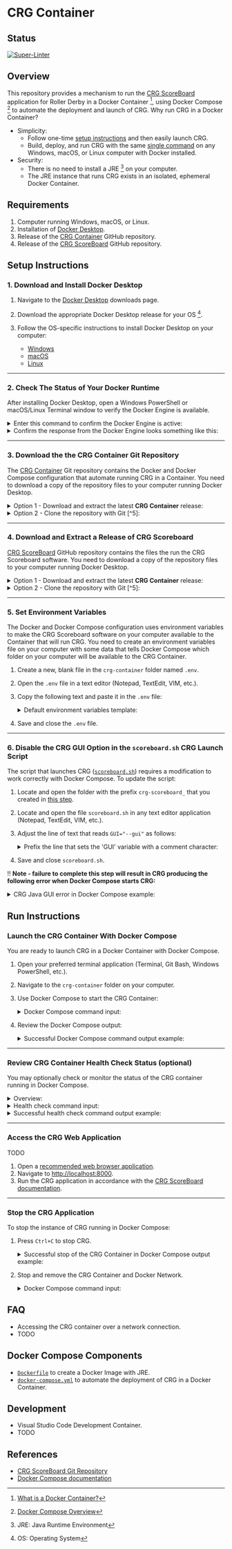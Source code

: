 # CRG Container

## Status

[![Super-Linter](https://github.com/timothyhull/crg-container/actions/workflows/lint-files.yml/badge.svg)](https://github.com/marketplace/actions/super-linter)

## Overview

This repository provides a mechanism to run the [CRG ScoreBoard](https://github.com/rollerderby/scoreboard "CRG ScoreBoard Git Repository") application for Roller Derby in a Docker Container [^1], using Docker Compose [^2] to automate the deployment and launch of CRG.  Why run CRG in a Docker Container?

- Simplicity:
  - Follow one-time [setup instructions](#setup-instructions "Setup Instructions") and then easily launch CRG.
  - Build, deploy, and run CRG with the same [single command](#run-instructions "Run Instructions") on any Windows, macOS, or Linux computer with Docker installed.
- Security:
  - There is no need to install a JRE [^3] on your computer.
  - The JRE instance that runs CRG exists in an isolated, ephemeral Docker Container.

## Requirements

1. Computer running Windows, macOS, or Linux.
2. Installation of [Docker Desktop](https://docs.docker.com/desktop "Docker Desktop Overview").
3. Release of the [CRG Container](https://github.com/timothyhull/crg-container "CRG Container GitHub Repository") GitHub repository.
4. Release of the [CRG ScoreBoard](https://github.com/rollerderby/scoreboard "CRG ScoreBoard GitHub Repository") GitHub repository.

## Setup Instructions

### 1. Download and Install Docker Desktop

1. Navigate to the [Docker Desktop](https://www.docker.com/products/docker-desktop "Download Docker Desktop") downloads page.
2. Download the appropriate Docker Desktop release for your OS [^4].
3. Follow the OS-specific instructions to install Docker Desktop on your computer:

    - [Windows](https://docs.docker.com/desktop/install/windows-install "Docker Desktop for Windows Installation Guide")
    - [macOS](https://docs.docker.com/desktop/install/mac-install "Docker Desktop for macOS Installation Guide")
    - [Linux](https://docs.docker.com/desktop/install/linux-install "Docker Desktop for Linux Installation Guide")  

---

### 2. Check The Status of Your Docker Runtime

After installing Docker Desktop, open a Windows PowerShell or macOS/Linux Terminal window to verify the Docker Engine is available.

<details>
  <summary>
    Enter this command to confirm the Docker Engine is active:
  </summary>

  ```shell
  docker --version
  ```

</details>

<details>
  <summary>
    Confirm the response from the Docker Engine looks something like this:
  </summary>

  ```shell
  Docker version 26.0.0, build 2ae903e
  ```

</details>

---

### 3. Download the the CRG Container Git Repository

The [CRG Container](https://github.com/timothyhull/crg-container "CRG Container GitHub Repository") Git repository contains the Docker and Docker Compose configuration that automate running CRG in a Container.  You need to download a copy of the repository files to your computer running Docker Desktop.

<details>
  <summary>
    Option 1 - Download and extract the latest <strong>CRG Container</strong> release:
  </summary>

1. Navigate to the [CRG Container Releases](https://github.com/timothyhull/crg-container/releases "CRG Container Releases") page.
2. Locate the `Assets` section of the page to find the latest release and click on `Source code (zip)` or `Source code (tar.gz)` to download a compressed copy of the repository files.
3. Extract the compressed file to create a folder named `crg-container` that contains the CRG Container repository files.
  
</details>

<details>
  <summary>
    Option 2 - Clone the repository with Git [^5]:
  </summary>

1. Open your preferred terminal application (Terminal, Git Bash, Windows PowerShell, etc.).

2. Use the `git clone` command to fetch the repository files and place them within a new folder named `crg-container`.

    ```shell
    git clone git@github.com:timothyhull/crg-container
    ```

3. Review the `git clone` command response output (optional):

    ```shell
    # git clone command response output example
    Cloning into 'crg-container'...
    remote: Enumerating objects: 234, done.
    remote: Counting objects: 100% (234/234), done.
    remote: Compressing objects: 100% (136/136), done.
    remote: Total 234 (delta 116), reused 196 (delta 82), pack-reused 0
    Receiving objects: 100% (234/234), 50.95 KiB | 815.00 KiB/s, done.
    Resolving deltas: 100% (116/116), done.
    ```

</details>

---

### 4. Download and Extract a Release of CRG Scoreboard

[CRG ScoreBoard](https://github.com/rollerderby/scoreboard "CRG ScoreBoard GitHub Repository") GitHub repository contains the files the run the CRG Scoreboard software.  You need to download a copy of the repository files to your computer running Docker Desktop.

<details>
  <summary>
    Option 1 - Download and extract the latest <strong>CRG Container</strong> release:
  </summary>

1. Navigate to the [CRG ScoreBoard Releases](https://github.com/rollerderby/scoreboard/releases "CRG ScoreBoard Releases") page.
2. Locate the `Assets` section for the latest release and click on the `.zip` file with the prefix `crg-scoreboard_` (e.g., `crg-scoreboard_v2023.5.zip`).
3. Move the downloaded `.zip` file with the prefix `crg-scoreboard_` to the extracted or cloned `crg-container` folder on your computer.
4. Extract the `.zip` file with the prefix `crg-scoreboard_` to create a folder with the prefix `crg-scoreboard_` that contains the CRG Scoreboard repository files.

</details>

<details>
  <summary>
    Option 2 - Clone the repository with Git [^5]:
  </summary>

1. Open your preferred terminal application (Terminal, Git Bash, Windows PowerShell, etc.).

2. Use the `git clone` command to fetch the repository files and place them within a new folder with the prefix `crg-scoreboard_`.

    ```shell
    git clone git@github.com:rollerderby/scoreboard.git
    ```

3. Review the `git clone` command response output (optional):

    ```shell
    # git clone command response output example
    Cloning into 'scoreboard'...
    remote: Enumerating objects: 29938, done.
    remote: Counting objects: 100% (1483/1483), done.
    remote: Compressing objects: 100% (548/548), done.
    remote: Total 29938 (delta 795), reused 1357 (delta 749), pack-reused 28455
    Receiving objects: 100% (29938/29938), 109.79 MiB | 1.91 MiB/s, done.
    Resolving deltas: 100% (20295/20295), done.
    ```

4. Confirm your file system has a folder with the prefix `crg-scoreboard_` folder within a folder named `crg-container`:

    <details>
      <summary>
        Example directory structure after downloading and extracting <strong>crg-scoreboard_v2023.5.zip</strong> in the <strong>crg-container</strong> folder:
      </summary>

    - Note the `crg-scoreboard_v2023.5` folder within the `crg-container` folder:

        ```shell
        ├── crg-container
        │   ├── .devcontainer
        │   ├── .dockerignore
        │   ├── .git
        │   ├── .github
        │   ├── .gitignore
        │   ├── .vscode
        │   ├── Dockerfile
        │   ├── Dockerfile.dev
        │   ├── LICENSE
        │   ├── README.md
        │   ├── crg-scoreboard_v2023.5
        │   │   ├── COPYING
        │   │   ├── COPYING-AL
        │   │   ├── COPYING-GPL
        │   │   ├── LICENSES
        │   │   ├── NOTICE
        │   │   ├── README.md
        │   │   ├── blank_statsbook.xlsx
        │   │   ├── config
        │   │   ├── html
        │   │   ├── lib
        │   │   ├── logs
        │   │   ├── scoreboard-Windows.exe
        │   │   ├── scoreboard-mac.command
        │   │   ├── scoreboard.sh
        │   │   └── start.html
        │   ├── crg-scoreboard_v2023.5.zip
        │   ├── docker-compose.yml
        │   └── requirements
        ```

    </details>
</details>

---

### 5. Set Environment Variables

The Docker and Docker Compose configuration uses environment variables to make the CRG Scoreboard software on your computer available to the Container that will run CRG.  You need to create an environment variables file on your computer with some data that tells Docker Compose which folder on your computer will be available to the CRG Container.

1. Create a new, blank file in the `crg-container` folder named `.env`.
2. Open the `.env` file in a text editor (Notepad, TextEdit, VIM, etc.).
3. Copy the following text and paste it in the `.env` file:

    <details>
      <summary>
        Default environment variables template:
      </summary>

    ```shell
    # Local path to the 'crg-container' folder extracted from this repo
    ## Default value is the current directory
    CRG_SOURCE_VOLUME=.

    # Local path relative to CRG_SOURCE_VOLUME for the extracted CRG application
    ## Default value is CRG version 2023.5
    CRG_SOURCE_DIR=crg-scoreboard_v2023.5

    # Name of the folder to create and mount files to on the CRG container instance
    ## Default value is 'crg-container'
    CRG_MOUNT_DIR=crg-container
    ```

    </details>

4. Save and close the `.env` file.

---

### 6. Disable the CRG GUI Option in the `scoreboard.sh` CRG Launch Script

The script that launches CRG ([`scoreboard.sh`](https://github.com/rollerderby/scoreboard/blob/dev/scoreboard.sh "scoreboard.sh Source File")) requires a modification to work correctly with Docker Compose.  To update the script:

1. Locate and open the folder with the prefix `crg-scoreboard_` that you created in [this step](#4-download-and-extract-a-release-of-crg-scoreboard "Download and Extract a Release of CRG Scoreboard").
2. Locate and open the file `scoreboard.sh` in any text editor application (Notepad, TextEdit, VIM, etc.).
3. Adjust the line of text that reads `GUI="--gui"` as follows:

    <details>
      <summary>
        Prefix the line that sets the 'GUI' variable with a comment character:
      </summary>

      ```shell
      # Locate this line in scoreboard.sh
      GUI="--gui"
      ```

      ```shell
      # Add a '# ' prefix to this line so it reads
      # GUI="--gui"
      ```

    </details>

4. Save and close `scoreboard.sh`.


:bangbang: **Note - failure to complete this step will result in CRG producing the following error when Docker Compose starts CRG:**

<details>
  <summary>
  CRG Java GUI error in Docker Compose example:
  </summary>

  ```shell
  crg-container-1  | Exception in thread "main" java.lang.reflect.InvocationTargetException
  crg-container-1  |  at java.base/jdk.internal.reflect.DirectMethodHandleAccessor.invoke(DirectMethodHandleAccessor.java:119)
  crg-container-1  |  at java.base/java.lang.reflect.Method.invoke(Method.java:577)
  crg-container-1  | Caused by: java.awt.HeadlessException: 
  crg-container-1  | No X11 DISPLAY variable was set,
  crg-container-1  | but this program performed an operation which requires it.
  crg-container-1  |  at java.desktop/java.awt.GraphicsEnvironment.checkHeadless(GraphicsEnvironment.java:166)
  crg-container-1  |  at java.base/jdk.internal.reflect.DirectMethodHandleAccessor.invoke(DirectMethodHandleAccessor.java:104)
  ```

</details>

## Run Instructions

### Launch the CRG Container With Docker Compose

You are ready to launch CRG in a Docker Container with Docker Compose.

1. Open your preferred terminal application (Terminal, Git Bash, Windows PowerShell, etc.).

2. Navigate to the `crg-container` folder on your computer.

3. Use Docker Compose to start the CRG Container:

    <details>
      <summary>
        Docker Compose command input:
      </summary>

    ```shell
    docker compose up
    ```

    </details>

4. Review the Docker Compose output:

    <details>
      <summary>
        Successful Docker Compose command output example:
      </summary>

    ```shell
    [+] Building 56.1s (7/7) FINISHED                                                                       docker:desktop-linux
      => [crg-container internal] load build definition from Dockerfile                                                      0.0s
      => => transferring dockerfile: 512B                                                                                    0.0s
      => [crg-container internal] load metadata for docker.io/library/openjdk:latest                                         0.0s
      => [crg-container internal] load .dockerignore                                                                         0.0s
      => => transferring context: 229B                                                                                       0.0s
      => [crg-container 1/3] FROM docker.io/library/openjdk:latest                                                           0.0s
      => [crg-container 2/3] RUN microdnf upgrade -y --nodocs &&     microdnf clean all                                     55.3s
      => [crg-container 3/3] WORKDIR crg-container                                                                           0.0s 
      => [crg-container] exporting to image                                                                                  0.8s 
      => => exporting layers                                                                                                 0.7s 
      => => writing image sha256:e6a67731286f20afdaead94aafee07197ca82df627ce1f2ba99ca78ac63f319a                            0.0s 
      => => naming to docker.io/library/crg-container-crg-container                                                          0.0s 
      [+] Running 1/1                                                                                                              
      ✔ Network crg-container_default            Created                                                                     0.0s 
      ⠋ Container crg-container-crg-container-1  Created                                                                     0.0s 
      Attaching to crg-container-1
      crg-container-1  | Found existing autosave dir - skipping import
      crg-container-1  | CRG ScoreBoard version v2023.4
      crg-container-1  | 2024-05-03 01:32:23.293:INFO::main: Logging initialized @482ms to org.eclipse.jetty.util.log.StdErrLog
      crg-container-1  | Loaded auto-saved scoreboard from ./config/autosave/scoreboard-0-secs-ago.json
      crg-container-1  | 
      crg-container-1  | vvvvvvvvvvvvvvvvvvvvvvvvvvvvvvvvvvvvvvvvvvvvvvvvvvvvvvvvvvvvvvvvvvvvvv
      crg-container-1  | vvvvvvvvvvvvvvvvvvvvvvvvvvvvvvvvvvvvvvvvvvvvvvvvvvvvvvvvvvvvvvvvvvvvvv
      crg-container-1  | Double-click/open the 'start.html' file, or
      crg-container-1  | Open a web browser (either Google Chrome or Mozilla Firefox recommended) to:
      crg-container-1  | http://localhost:8000
      crg-container-1  | or try one of these URLs:
      crg-container-1  | http://172.19.0.2:8000/
      crg-container-1  | http://[fe80:0:0:0:42:acff:fe13:2%eth0]:8000/
      crg-container-1  | ^^^^^^^^^^^^^^^^^^^^^^^^^^^^^^^^^^^^^^^^^^^^^^^^^^^^^^^^^^^^^^^^^^^^^^
      crg-container-1  | ^^^^^^^^^^^^^^^^^^^^^^^^^^^^^^^^^^^^^^^^^^^^^^^^^^^^^^^^^^^^^^^^^^^^^^
      crg-container-1  |
    ```

    </details>

---

### Review CRG Container Health Check Status (optional)

You may optionally check or monitor the status of the CRG container running in Docker Compose.

<details>
  <summary>
    Overview:
  </summary>

The health check is a recurring `curl` HTTP request to the CRG web application server, and a `200 OK` response indicates the request is successful.  The health check configuration is available for review in the [`docker-compose.yml`](https://github.com/timothyhull/crg-container/blob/main/docker-compose.yml "Docker Compose Health Check") file.

</details>

<details>
  <summary>
    Health check command input:
  </summary>

You may manually check the status of the CRG container with the following command:

```shell
# Check the health of the most recently-created container
docker inspect -f "{{ json .State.Health }}" $(docker ps -lq)
```

</details>

<details>
  <summary>
    Successful health check command output example:
  </summary>

```jsonc
// Successful health check command example output (formatted as JSON with JQ)
{
  "Status": "healthy",
  "FailingStreak": 0,
  "Log": [
    {
      "Start": "2024-05-03T12:00:00.000000000Z",
      "End": "2024-05-03T12:00:00.000000000",
      "ExitCode": 0,
      "Output": "HTTP/1.1 200 OK\r\nDate: Fri, 03 May 2024 01:50:54 GMT\r\nSet-Cookie: CRG_SCOREBOARD=node0v5ap3t21va5cq5zx2cqaekfe36.node0; Path=/; Expires=Sat, 18-May-2024 12:00:00 GMT; Max-Age=1296000; HttpOnly; SameSite=Lax\r\nExpires: Thu, 01 Jan 1970 00:00:00 GMT\r\nLast-Modified: Tue, 03 Oct 2023 00:56:04 GMT\r\nContent-Type: text/html;charset=utf-8\r\nAccept-Ranges: bytes\r\n"
    }
  ]
}
```

</details>

---

### Access the CRG Web Application

TODO

1. Open a [recommended web browser application](https://github.com/rollerderby/scoreboard#web-browser "CRG ScoreBoard Documentation Browser Recommendation").
2. Navigate to [http://localhost:8000](http://localhost:8000 "CRG Application Launch Page").
3. Run the CRG application in accordance with the [CRG ScoreBoard documentation](https://github.com/rollerderby/scoreboard/wiki "CRG ScoreBoard Documentation").

---

### Stop the CRG Application

To stop the instance of CRG running in Docker Compose:

1. Press `Ctrl+C` to stop CRG.

    <details>
      <summary>
        Successful stop of the CRG Container in Docker Compose output example:
      </summary>

    ```shell
    Gracefully stopping... (press Ctrl+C again to force)
    [+] Stopping 1/1
    ✔ Container crg-container-crg-container-1  Stopped                                                                     0.5s 
    canceled
    ```

    </details>


2. Stop and remove the CRG Container and Docker Network.

    <details>
      <summary>
        Docker Compose command input:
      </summary>

    ```shell
    docker compose down
    ```

    <details>
      <summary>
        Successful Docker Compose command output example:
      </summary>

    ```shell
    [+] Running 2/0
    ✔ Container crg-container-crg-container-1  Removed                                                                     0.0s 
    ✔ Network crg-container_default            Removed                                                                     0.0s 
    ```

    </details>

## FAQ

- Accessing the CRG container over a network connection.
- TODO

## Docker Compose Components

- [`Dockerfile`](https://github.com/timothyhull/crg-container/blob/main/Dockerfile "Dockerfile") to create a Docker Image with JRE.
- [`docker-compose.yml`](https://github.com/timothyhull/crg-container/blob/main/docker-compose.yml "CRG Container Service Definition File") to automate the deployment of CRG in a Docker Container.

## Development

- Visual Studio Code Development Container.
- TODO

## References

- [CRG ScoreBoard Git Repository](https://github.com/rollerderby/scoreboard "CRG ScoreBoard Git Repository")
- [Docker Compose documentation](https://docs.docker.com/compose "Docker Compose Documentation")

[^1]: [What is a Docker Container?](https://www.docker.com/resources/what-container "What is a Docker Container?")
[^2]: [Docker Compose Overview](https://docs.docker.com/compose "Docker Compose Overview")
[^3]: JRE: Java Runtime Environment
[^4]: OS: Operating System
[^5]: [Git download an installation instructions](https://git-scm.com "Git download an installation instructions").
